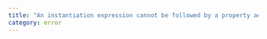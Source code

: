 ```yaml
---
title: "An instantiation expression cannot be followed by a property access."
category: error
---
```

